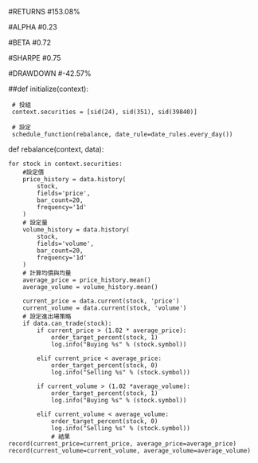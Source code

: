 #RETURNS
#153.08%
 
#ALPHA
#0.23
 
#BETA
#0.72
 
#SHARPE
#0.75
 
#DRAWDOWN
#-42.57%


##def initialize(context):

     # 投組
     context.securities = [sid(24), sid(351), sid(39840)]

     # 設定
     schedule_function(rebalance, date_rule=date_rules.every_day())

def rebalance(context, data):

    for stock in context.securities:
        #設定價
        price_history = data.history(
            stock,
            fields='price',
            bar_count=20,
            frequency='1d'
        )
        # 設定量
        volume_history = data.history(
            stock,
            fields='volume',
            bar_count=20,
            frequency='1d'
        )
        # 計算均價與均量
        average_price = price_history.mean()
        average_volume = volume_history.mean()
        
        current_price = data.current(stock, 'price')
        current_volume = data.current(stock, 'volume') 
        # 設定進出場策略
        if data.can_trade(stock):
            if current_price > (1.02 * average_price):
                order_target_percent(stock, 1)
                log.info("Buying %s" % (stock.symbol))

            elif current_price < average_price:
                order_target_percent(stock, 0)
                log.info("Selling %s" % (stock.symbol))

            if current_volume > (1.02 *average_volume):
                order_target_percent(stock, 1)
                log.info("Buying %s" % (stock.symbol))

            elif current_volume < average_volume:
                order_target_percent(stock, 0)
                log.info("Selling %s" % (stock.symbol))
                # 結果
    record(current_price=current_price, average_price=average_price)
    record(current_volume=current_volume, average_volume=average_volume) 
